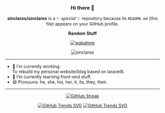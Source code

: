 <div align="center" >
  
### Hi there 👋

**sinclares/sinclares** is a ✨ _special_ ✨ repository because its `README.md` (this file) appears on your GitHub profile.

**Random Stuff**


[![wakatime](https://wakatime.com/badge/user/c5e4444e-f3d5-49e3-8604-6f50163323d1.svg)](https://wakatime.com/@c5e4444e-f3d5-49e3-8604-6f50163323d1)

![sinclares](https://github-profile-trophy.vercel.app/?username=sinclares&theme=monokai&title=MultiLanguage,Commits,Repositories&column=3&margin-h=10)
  
</div>

---

- 🔭 I’m currently working:<br>  To rebuild my personal website/blog based on laravel8.
- 🌱 I’m currently learning front-end stuff.
- 😄 Pronouns: he, she, his, her, it, its, they, their.

---
<div align="center" >

[![GitHub Streak](https://github-readme-streak-stats.herokuapp.com?user=sinclares&theme=monokai&hide_border=true&date_format=M%20j%5B%2C%20Y%5D)](https://git.io/streak-stats)

[![GitHub Trends SVG](https://api.githubtrends.io/user/svg/sinclares/langs?time_range=one_year&include_private=True&loc_metric=changed&theme=synthwaves)](https://githubtrends.io)
[![GitHub Trends SVG](https://api.githubtrends.io/user/svg/sinclares/repos?time_range=one_year&include_private=True&loc_metric=changed&theme=synthwaves)](https://githubtrends.io)
  
</div>

<!-- signed by sin100xx -->
